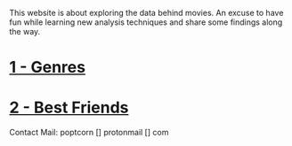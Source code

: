 This website is about exploring the data behind movies. An excuse to have fun while learning new analysis techniques and share some findings along the way.

# [1 - Genres](pages/post1.md)
# [2 - Best Friends](pages/post2.md)


Contact Mail: poptcorn [] protonmail [] com

